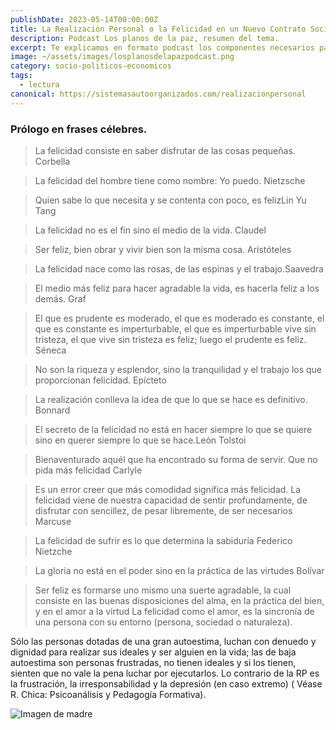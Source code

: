 ```yaml
---
publishDate: 2023-05-14T00:00:00Z
title: La Realización Personal o la Felicidad en un Nuevo Contrato Social.
description: Podcast Los planos de la paz, resumen del tema.
excerpt: Te explicamos en formato podcast los componentes necesarios para alcanzar la paz en el país por medio de los sistemas autoorganizados.
image: ~/assets/images/losplanosdelapazpodcast.png
category: socio-politicos-economicos
tags:
  - lectura
canonical: https://sistemasautoorganizados.com/realizacionpersonal
---
```


### Prólogo en frases célebres.

> La felicidad consiste en saber disfrutar de las cosas pequeñas. Corbella

> La felicidad del hombre tiene como nombre: Yo puedo. Nietzsche

> Quien sabe lo que necesita y se contenta con poco, es felizLin Yu Tang

> La felicidad no es el fin sino el medio de la vida. Claudel

> Ser feliz, bien obrar y vivir bien son la misma cosa. Aristóteles

> La felicidad nace como las rosas, de las espinas y el trabajo.Saavedra

> El medio más feliz para hacer agradable la vida, es hacerla feliz a los demás. Graf

> El que es prudente es moderado, el que es moderado es constante, el que es constante es imperturbable, el que es imperturbable vive sin tristeza, el que vive sin tristeza es feliz; luego el prudente es feliz. Séneca

> No son la riqueza y esplendor, sino la tranquilidad y el trabajo los que proporcionan felicidad. Epícteto

> La realización conlleva la idea de que lo que se hace es definitivo. Bonnard

> El secreto de la felicidad no está en hacer siempre lo que se quiere sino en querer siempre lo que se hace.León Tolstoi

> Bienaventurado aquél que ha encontrado su forma de servir. Que no pida más felicidad Carlyle

> Es un error creer que más comodidad significa más felicidad. La felicidad viene de nuestra capacidad de sentir profundamente, de disfrutar con sencillez, de pesar libremente, de ser necesarios Marcuse

> La felicidad de sufrir es lo que determina la sabiduría Federico Nietzche

> La gloria no está en el poder sino en la práctica de las virtudes Bolívar

> Ser feliz es formarse uno mismo una suerte agradable, la cual consiste en las buenas disposiciones del alma, en la práctica del bien, y en el amor a la virtud
La felicidad como el amor, es la sincronía de una persona con su entorno (persona, sociedad o naturaleza).

Sólo las personas dotadas de una gran autoestima, luchan con denuedo y dignidad para realizar sus ideales y ser alguien en la vida; las de baja autoestima son personas frustradas, no tienen ideales y si los tienen, sienten que no vale la pena luchar por ejecutarlos.  Lo contrario de la RP es la frustración, la irresponsabilidad y la depresión (en caso extremo) ( Véase R. Chica: Psicoanálisis y Pedagogía Formativa).

![Imagen de madre](https://res.cloudinary.com/djciwvvsd/image/upload/v1693426465/Sistemas%20AutoOrganizados/pexels-edward-eyer-1170899_xzhutj.jpg)
